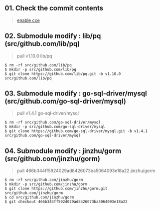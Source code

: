 ## 01. Check the commit contents
> [enable cce](https://github.com/PaaS-TA/routing-release/commit/4009a819c17cf308440a79c3de81bc651eec4518)

## 02. Submodule modify : lib/pq (src/github.com/lib/pq)
> pull v1.10.0 lib/pq
``` 
$ rm -rf src/github.com/lib/pq
$ mkdir -p src/github.com/lib/pq
$ git clone https://github.com/lib/pq.git -b v1.10.0 src/github.com/lib/pq
```

## 03. Submodule modify : go-sql-driver/mysql (src/github.com/go-sql-driver/mysql)
> pull v1.4.1 go-sql-driver/mysql
``` 
$ rm -rf src/github.com/go-sql-driver/mysql
$ mkdir -p src/github.com/go-sql-driver/mysql
$ git clone https://github.com/go-sql-driver/mysql.git -b v1.4.1 src/github.com/go-sql-driver/mysql
```

## 04. Submodule modify : jinzhu/gorm (src/github.com/jinzhu/gorm)
> pull 466b344ff5924029ad8426073ba5064093e18a22 jinzhu/gorm
``` 
$ rm -rf src/github.com/jinzhu/gorm
$ mkdir -p src/github.com/jinzhu/gorm
$ git clone https://github.com/jinzhu/gorm.git src/github.com/jinzhu/gorm
$ cd src/github.com/jinzhu/gorm
$ git checkout 466b344ff5924029ad8426073ba5064093e18a22 

```
